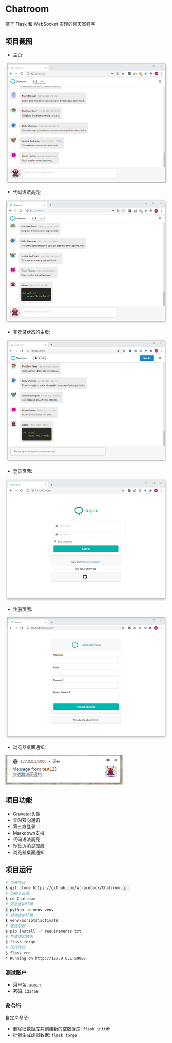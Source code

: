 # Chatroom

基于 Flask 和 WebSocket 实现的聊天室程序


## 项目截图
- 主页:

![主页](screenshot/index.png)


- 代码语法高亮:

![代码语法高亮](screenshot/index_with_highlight.png)


- 非登录状态的主页:

![非登录状态的主页](screenshot/index_with_no_login.png)


- 登录页面:

![登录页面](screenshot/login.png)


- 注册页面:

![注册页面](screenshot/register.png)


- 浏览器桌面通知:

![浏览器桌面通知](screenshot/browser_desktop_notification.png)



## 项目功能
- Gravatar头像
- 实时双向通讯
- 第三方登录
- Markdown支持
- 代码语法高亮
- 标签页消息提醒
- 浏览器桌面通知


## 项目运行
```bash
# 克隆项目
$ git clone https://github.com/wtraceback/Chatroom.git
# 切换至目录
$ cd Chatroom
# 安装虚拟环境
$ python -m venv venv
# 启动虚拟环境
$ venv\Scripts\activate
# 安装依赖
$ pip install -r requirements.txt
# 生成虚拟数据
$ flask forge
# 运行项目
$ flask run
* Running on http://127.0.0.1:5000/
```


### 测试账户
- 用户名: `admin`
- 密码: `123456`


### 命令行
自定义命令:
- 删除旧数据库并创建新的空数据库: `flask initdb`
- 批量生成虚拟数据: `flask forge`

